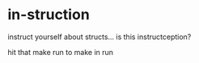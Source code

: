 # in-struction
instruct yourself about structs... is this instructception?

hit that make run to make in run